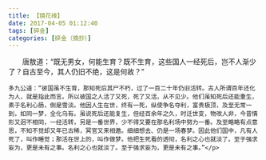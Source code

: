 ```yaml
---
title: 【镜花缘】
date: 2017-04-05 01:12:40
tags: [碎金]
categories: [碎金（摘抄）]
---
```


<p dir="ltr"  >　　唐敖道：“既无男女，何能生育？既不生育，这些国人一经死后，岂不人渐少了？自古至今，其人仍旧不绝，这是何故？”
    
    多九公道：“彼国虽不生育，那知死后其尸不朽，过了一百二十年仍旧活转。古人所谓百年还化为人，就是指此而言。所以彼国之人活了又死，死了又活，从不见少。他们虽知死后还能重生，素于名利心肠，倒是雪淡。他因人生在世，终有一死，纵使争名夺利，富贵极顶，及至无常一到，如同一梦，全化乌有。虽说死后还能复生，但经百余年之久，时迁世变，物改人非，今昔情形又迥不相同，一经活转，另是一番世界，少不得又要在那名利场中努力一番。及至略略有点意思，不知不觉却又年已古稀，冥官又来相邀。细细想去、仍是一场春梦。因此他们国中，凡有人死了，叫作睡觉；那活在世上的，叫作做梦。他把生死看的透彻，名利之心也就淡了。至于强求妄为，更是未有之事。名利之心也就淡了。至于强求妄为，更是未有之事。”</p>